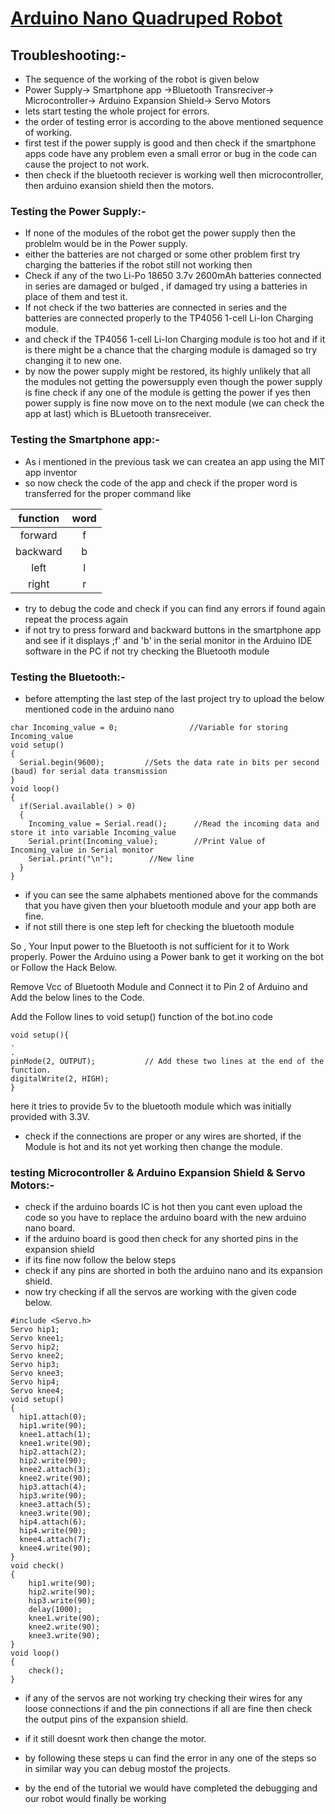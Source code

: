 # [Arduino Nano Quadruped Robot](https://www.instructables.com/Arduino-Nano-Quadruped-Robot/)
## Troubleshooting:-
- The sequence of the working of the robot is given below
- Power Supply-> Smartphone app ->Bluetooth Transreciver-> Microcontroller-> Arduino Expansion Shield-> Servo Motors
- lets start testing the whole project for errors.
- the order of testing error is according to the above mentioned sequence of working.
- first test if the power supply is good and then check if the smartphone apps code have any problem even a small error or bug in the code can cause the project to not work.
- then check if the bluetooth reciever is working well then microcontroller, then arduino exansion shield then the motors.
### Testing the Power Supply:-
- If none of the modules of the robot get the power supply then the problelm would be in the Power supply. 
- either the batteries are not charged or some other problem first try charging the batteries if the robot still not working then
- Check if any of the two Li-Po 18650 3.7v 2600mAh batteries connected in series are damaged or bulged , if damaged try using a batteries in place of them and test it.
- If not check if the two batteries are connected in series and the batteries are connected properly to the TP4056 1-cell Li-Ion Charging module.
- and check if the TP4056 1-cell Li-Ion Charging module is too hot and if it is there might be a chance that the charging module is damaged so try changing it to new one.
- by now the power supply might be  restored, its highly unlikely that all the modules not getting the powersupply even though the power supply is fine check if any one of the module is getting the power if yes then power supply is fine now move on to the next module (we can check the app at last) which is BLuetooth transreceiver.
### Testing the Smartphone app:-
- As i mentioned in the previous task we can createa an app using the MIT app inventor 
- so now check the code of the app and check if the proper word is transferred for the proper command like 

| function | word |
| :---: |:---:|
| forward | f |
| backward | b |
| left | l |
| right | r |
- try to debug the code and check if you can find any errors if found again repeat the process again
- if not try to press forward and backward buttons in the smartphone app and see if it displays ;f' and 'b' in the serial monitor in the Arduino IDE software in the PC if not try checking the Bluetooth module
### Testing the Bluetooth:- 
- before attempting the last step of the last project try to upload the below mentioned code in the arduino nano 

```
char Incoming_value = 0;                //Variable for storing Incoming_value
void setup() 
{
  Serial.begin(9600);         //Sets the data rate in bits per second (baud) for serial data transmission
}
void loop()
{
  if(Serial.available() > 0)  
  {
    Incoming_value = Serial.read();      //Read the incoming data and store it into variable Incoming_value
    Serial.print(Incoming_value);        //Print Value of Incoming_value in Serial monitor
    Serial.print("\n");        //New line 
  }                            
} 
```
- if you can see the same alphabets mentioned above for the commands that you have given then your bluetooth module and your app both are fine.
- if not still there is one step left for checking the bluetooth module 

So , Your Input power to the Bluetooth is not sufficient for it to Work properly. Power the Arduino using a Power bank to get it working on the bot or Follow the Hack Below.

Remove Vcc of Bluetooth Module and Connect it to Pin 2 of Arduino and Add the below lines to the Code.

Add the Follow lines to void setup() function of the bot.ino code 

```
void setup(){
.
.
pinMode(2, OUTPUT);           // Add these two lines at the end of the function.
digitalWrite(2, HIGH);
}

```
here it tries to provide 5v to the bluetooth module which was initially provided with 3.3V.
- check if the connections are proper or any wires are shorted, if the Module is hot and its not yet working then change the module.
### testing Microcontroller & Arduino Expansion Shield & Servo Motors:-
- check if the arduino boards IC is hot then you cant even upload the code so you have to replace the arduino board with the new arduino nano board.
- if the arduino board is good then check for any shorted pins in the expansion shield
- if its fine now follow the below steps
- check if any pins are shorted in both the arduino nano and its expansion shield.
- now try checking if all the servos are working with the given code below.

```
#include <Servo.h>
Servo hip1;
Servo knee1;
Servo hip2;
Servo knee2;
Servo hip3;
Servo knee3;
Servo hip4;
Servo knee4;
void setup()
{
  hip1.attach(0);
  hip1.write(90);
  knee1.attach(1);
  knee1.write(90);
  hip2.attach(2);
  hip2.write(90);
  knee2.attach(3);
  knee2.write(90);
  hip3.attach(4);
  hip3.write(90);
  knee3.attach(5);
  knee3.write(90);
  hip4.attach(6);
  hip4.write(90);
  knee4.attach(7);
  knee4.write(90);
}
void check()
{
    hip1.write(90);
    hip2.write(90);
    hip3.write(90);
    delay(1000);
    knee1.write(90);
    knee2.write(90);
    knee3.write(90);
}
void loop()
{
    check();
}

```

- if any of the servos are not working try checking their wires for any loose connections if and the pin connections if all are fine then check the output pins of the expansion shield.
- if it still doesnt work then change the motor.

- by following these steps u can find the error in any one of the steps so in similar way you can debug mostof the projects.
- by the end of the tutorial we would have completed the debugging and our robot would finally be working 
